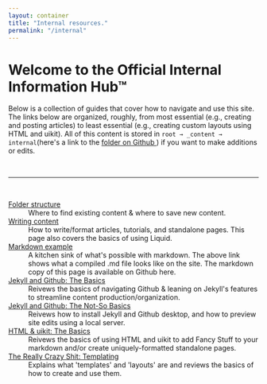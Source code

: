 ```yaml
---
layout: container
title: "Internal resources."
permalink: "/internal"
---
```


# Welcome to the Official Internal Information Hub™

Below is a collection of guides that cover how to navigate and use this site. The links below are organized, roughly, from most essential (e.g., creating and posting articles) to least essential (e.g., creating custom layouts using HTML and uikit). All of this content is stored in `root → _content → internal`(here's a link to the <a href = "https://github.com/freethedataproject/freethedataproject.github.io/tree/main/_content/internal" target = "_blank"> folder on Github </a>) if you want to make additions or edits. 

<br>
<hr>
<br>

<dl class="uk-description-list uk-description-list-divider">
    <dt><a href = "{{site.baseurl}}/internal/folder-structure" target="_blank">Folder structure</a></dt>
    <dd>Where to find existing content & where to save new content.</dd>
    <dt><a href = "{{site.baseurl}}/internal/writing-content" target="_blank">Writing content</a></dt>
    <dd>How to write/format articles, tutorials, and standalone pages. This page also covers the basics of using Liquid.</dd>
    <dt><a href = "{{site.baseurl}}/internal/markdown-example" target="_blank">Markdown example</a></dt>
    <dd>A kitchen sink of what's possible with markdown. The above link shows what a compiled .md file looks like on the site. The markdown copy of this page is available on Github here.</dd>
    <dt><a href = "{{site.baseurl}}/internal/jekyll-github-basics" target="_blank">Jekyll and Github: The Basics</a></dt>
    <dd>Reivews the basics of navigating Github & leaning on Jekyll's features to streamline content production/organization.</dd>
    <dt><a href = "{{site.baseurl}}/internal/jekyll-github-advanced" target="_blank">Jekyll and Github: The Not-So Basics</a></dt>
    <dd>Reivews how to install Jekyll and Github desktop, and how to preview site edits using a local server.</dd>
    <dt><a href = "{{site.baseurl}}/internal/html-overview" target="_blank">HTML & uikit: The Basics</a></dt>
    <dd>Reivews the basics of using HTML and uikit to add Fancy Stuff to your markdown and/or create uniquely-formatted standalone pages.</dd>
    <dt><a href = "{{site.baseurl}}/internal/templating" target="_blank">The Really Crazy Shit: Templating</a></dt>
    <dd>Explains what 'templates' and 'layouts' are and reviews the basics of how to create and use them.</dd>

</dl>
